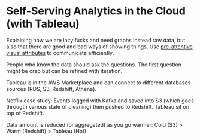 # Self-Serving Analytics in the Cloud (with Tableau)

Explaining how we are lazy fucks and need graphs instead raw data, but also that there are good and bad ways of showing things. Use [pre-attentive visual attributes](https://learnforeverlearn.com/preattentive/) to communicate efficiently.

People who know the data should ask the questions. The first question might be crap but can be refined with iteration.

Tableau is in the AWS Marketplace and can connect to different databases sources (RDS, S3, Redshift, Athena).

Netflix case study: Events logged with Kafka and saved into S3 (which goes througth various state of cleaning) then pushed to Redshift. Tableau sit on top of Redshift.

Data amount is reduced (or aggregated) as you go warmer: Cold (S3) > Warm (Redshift) > Tableau (Hot)